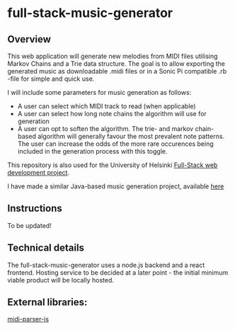 # full-stack-music-generator

## Overview

This web application will generate new melodies from MIDI files utilising Markov Chains and a Trie data structure. The goal is to allow exporting the generated music as downloadable .midi files or in a Sonic Pi compatible .rb -file for simple and quick use.

I will include some parameters for music generation as follows:
- A user can select which MIDI track to read (when applicable)
- A user can select how long note chains the algorithm will use for generation
- A user can opt to soften the algorithm. The trie- and markov chain-based algorithm will generally favour the most prevalent note patterns. The user can increase the odds of the more rare occurences being included in the generation process with this toggle.

This repository is also used for the University of Helsinki [Full-Stack web development project](https://github.com/fullstack-hy2020/misc/blob/master/project.md).

I have made a similar Java-based music generation project, available [here](https://github.com/olenleo/TiraLabra--Markov)

## Instructions

To be updated! 

## Technical details

The full-stack-music-generator uses a node.js backend and a react frontend. 
Hosting service to be decided at a later point - the initial minimum viable product will be locally hosted.


## External libraries:
[midi-parser-js](https://www.npmjs.com/package/midi-parser-js)

